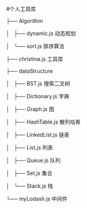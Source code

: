 #个人工具库

├── Algorithm

│   ├── dynamic.js 动态规划

│   └── sort.js 排序算法

├── christina.js 工具库

├── dataStructure

│   ├── BST.js 搜索二叉树

│   ├── Dictionary.js 字典

│   ├── Graph.js 图

│   ├── HashTable.js 散列哈希

│   ├── LinkedList.js 链表

│   ├── List.js 列表

│   ├── Queue.js 队列

│   ├── Set.js 集合

│   └── Stack.js 栈

└── myLodash.js 中间件